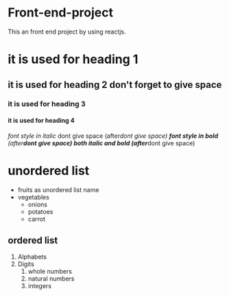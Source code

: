 # Front-end-project
This an front end project by using reactjs.
# it is used for heading 1
## it is used for heading 2 don't forget to give space
### it is used for heading 3
#### it is used for heading 4
*font style in italic* dont give space (after*dont give space)
**font style in bold** (after**dont give space)
***both italic and bold*** (after***dont give space)
# unordered list 
* fruits as unordered list name 
* vegetables
  * onions
  * potatoes
  * carrot
## ordered list
1. Alphabets
2. Digits
    1. whole numbers 
    2. natural numbers 
    3. integers
  
